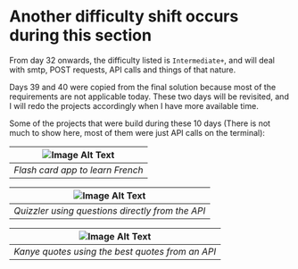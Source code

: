 # Another difficulty shift occurs during this section

From day 32 onwards, the difficulty listed is `Intermediate+`, and will deal
with smtp, POST requests, API calls and things of that nature.

Days 39 and 40 were copied from the final solution because most of the
requirements are not applicable today. These two days will be revisited,
and I will redo the projects accordingly when I have more available time.

Some of the projects that were build during these 10 days (There is not much
to show here, most of them were just API calls on the terminal):

| ![Image Alt Text](https://i.imgur.com/8xO1VvK.png) |
|:--:|
| *Flash card app to learn French* |

| ![Image Alt Text](https://i.imgur.com/w1TSrm8.png) |
|:--:|
| *Quizzler using questions directly from the API* |

| ![Image Alt Text](https://i.imgur.com/FTf7k8N.png) |
|:--:|
| *Kanye quotes using the best quotes from an API* |
